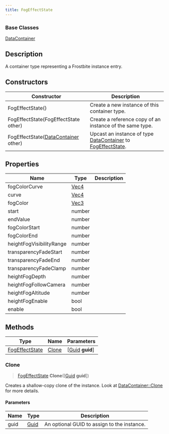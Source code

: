 ```yaml
---
title: FogEffectState
---
```

### Base Classes

[DataContainer](/vext/ref/shared/class/datacontainer)

## Description

A container type representing a Frostbite instance entry.

## Constructors

| Constructor                                                               | Description                                                                                                         |
| ------------------------------------------------------------------------- | ------------------------------------------------------------------------------------------------------------------- |
| FogEffectState()                                                          | Create a new instance of this container type.                                                                       |
| FogEffectState(FogEffectState other)                                      | Create a reference copy of an instance of the same type.                                                            |
| FogEffectState([DataContainer](/vext/ref/shared/class/datacontainer) other) | Upcast an instance of type [DataContainer](/vext/ref/shared/class/datacontainer) to [FogEffectState](FogEffectState). |

## Properties

| Name                     | Type                              | Description |
| ------------------------ | --------------------------------- | ----------- |
| fogColorCurve            | [Vec4](/vext/ref/shared/class/Vec4) |             |
| curve                    | [Vec4](/vext/ref/shared/class/Vec4) |             |
| fogColor                 | [Vec3](/vext/ref/shared/class/Vec3) |             |
| start                    | number                            |             |
| endValue                 | number                            |             |
| fogColorStart            | number                            |             |
| fogColorEnd              | number                            |             |
| heightFogVisibilityRange | number                            |             |
| transparencyFadeStart    | number                            |             |
| transparencyFadeEnd      | number                            |             |
| transparencyFadeClamp    | number                            |             |
| heightFogDepth           | number                            |             |
| heightFogFollowCamera    | number                            |             |
| heightFogAltitude        | number                            |             |
| heightFogEnable          | bool                              |             |
| enable                   | bool                              |             |

## Methods

| Type                             | Name            | Parameters                                     |
| -------------------------------- | --------------- | ---------------------------------------------- |
| [FogEffectState](FogEffectState) | [Clone](#clone) | \[[Guid](/vext/ref/shared/class/guid) **guid**\] |

### Clone

> [FogEffectState](FogEffectState) **Clone**(\[[Guid](/vext/ref/shared/class/guid) **guid**\])

Creates a shallow-copy clone of the instance. Look at [DataContainer::Clone](/vext/ref/shared/class/datacontainer#clone) for more details.

#### Parameters

| Name | Type         | Description                                 |
| ---- | ------------ | ------------------------------------------- |
| guid | [Guid](Guid) | An optional GUID to assign to the instance. |
